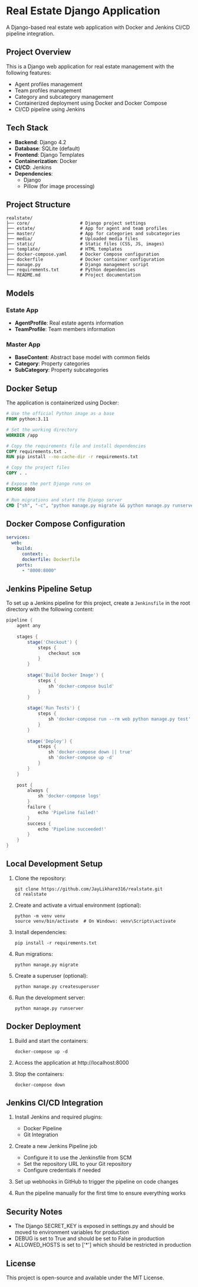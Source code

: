 # Real Estate Django Application

A Django-based real estate web application with Docker and Jenkins CI/CD pipeline integration.

## Project Overview

This is a Django web application for real estate management with the following features:
- Agent profiles management
- Team profiles management
- Category and subcategory management
- Containerized deployment using Docker and Docker Compose
- CI/CD pipeline using Jenkins

## Tech Stack

- **Backend**: Django 4.2
- **Database**: SQLite (default)
- **Frontend**: Django Templates
- **Containerization**: Docker
- **CI/CD**: Jenkins
- **Dependencies**:
  - Django
  - Pillow (for image processing)

## Project Structure

```
realstate/
├── core/                   # Django project settings
├── estate/                 # App for agent and team profiles
├── master/                 # App for categories and subcategories
├── media/                  # Uploaded media files
├── static/                 # Static files (CSS, JS, images)
├── template/               # HTML templates
├── docker-compose.yaml     # Docker Compose configuration
├── dockerfile              # Docker container configuration
├── manage.py               # Django management script
├── requirements.txt        # Python dependencies
└── README.md               # Project documentation
```

## Models

### Estate App
- **AgentProfile**: Real estate agents information
- **TeamProfile**: Team members information

### Master App
- **BaseContent**: Abstract base model with common fields
- **Category**: Property categories
- **SubCategory**: Property subcategories

## Docker Setup

The application is containerized using Docker:

```dockerfile
# Use the official Python image as a base
FROM python:3.11

# Set the working directory
WORKDIR /app

# Copy the requirements file and install dependencies
COPY requirements.txt .
RUN pip install --no-cache-dir -r requirements.txt

# Copy the project files
COPY . .

# Expose the port Django runs on
EXPOSE 8000

# Run migrations and start the Django server
CMD ["sh", "-c", "python manage.py migrate && python manage.py runserver 0.0.0.0:8000"]
```

## Docker Compose Configuration

```yaml
services:
  web:
    build:
      context: .
      dockerfile: Dockerfile
    ports:
      - "8000:8000"
```

## Jenkins Pipeline Setup

To set up a Jenkins pipeline for this project, create a `Jenkinsfile` in the root directory with the following content:

```groovy
pipeline {
    agent any
    
    stages {
        stage('Checkout') {
            steps {
                checkout scm
            }
        }
        
        stage('Build Docker Image') {
            steps {
                sh 'docker-compose build'
            }
        }
        
        stage('Run Tests') {
            steps {
                sh 'docker-compose run --rm web python manage.py test'
            }
        }
        
        stage('Deploy') {
            steps {
                sh 'docker-compose down || true'
                sh 'docker-compose up -d'
            }
        }
    }
    
    post {
        always {
            sh 'docker-compose logs'
        }
        failure {
            echo 'Pipeline failed!'
        }
        success {
            echo 'Pipeline succeeded!'
        }
    }
}
```

## Local Development Setup

1. Clone the repository:
   ```
   git clone https://github.com/JayLikhare316/realstate.git
   cd realstate
   ```

2. Create and activate a virtual environment (optional):
   ```
   python -m venv venv
   source venv/bin/activate  # On Windows: venv\Scripts\activate
   ```

3. Install dependencies:
   ```
   pip install -r requirements.txt
   ```

4. Run migrations:
   ```
   python manage.py migrate
   ```

5. Create a superuser (optional):
   ```
   python manage.py createsuperuser
   ```

6. Run the development server:
   ```
   python manage.py runserver
   ```

## Docker Deployment

1. Build and start the containers:
   ```
   docker-compose up -d
   ```

2. Access the application at http://localhost:8000

3. Stop the containers:
   ```
   docker-compose down
   ```

## Jenkins CI/CD Integration

1. Install Jenkins and required plugins:
   - Docker Pipeline
   - Git Integration

2. Create a new Jenkins Pipeline job
   - Configure it to use the Jenkinsfile from SCM
   - Set the repository URL to your Git repository
   - Configure credentials if needed

3. Set up webhooks in GitHub to trigger the pipeline on code changes

4. Run the pipeline manually for the first time to ensure everything works

## Security Notes

- The Django SECRET_KEY is exposed in settings.py and should be moved to environment variables for production
- DEBUG is set to True and should be set to False in production
- ALLOWED_HOSTS is set to ['*'] which should be restricted in production

## License

This project is open-source and available under the MIT License.
